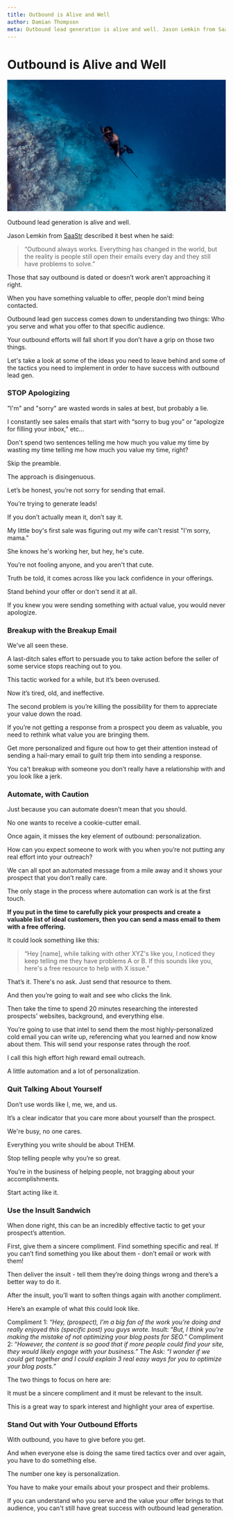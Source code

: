 ```yaml
---
title: Outbound is Alive and Well
author: Damian Thompson
meta: Outbound lead generation is alive and well. Jason Lemkin from Saastr described it best when he said “Outbound always works. Everything has changed b..."
---
```


# Outbound is Alive and Well

![featured image](./img/spearfishing.jpeg)

Outbound lead generation is alive and well.

Jason Lemkin from [SaaStr](http://saastr.com) described it best when he said:

> “Outbound always works. Everything has changed in the world, but the reality is people still open their emails every day and they still have problems to solve.”

Those that say outbound is dated or doesn’t work aren’t approaching it right.

When you have something valuable to offer, people don’t mind being contacted.

Outbound lead gen success comes down to understanding two things: Who you serve and what you offer to that specific audience.

Your outbound efforts will fall short If you don’t have a grip on those two things.

Let's take a look at some of the ideas you need to leave behind and some of the tactics you need to implement in order to have success with outbound lead gen.

### STOP Apologizing

"I'm" and "sorry" are wasted words in sales at best, but probably a lie.

I constantly see sales emails that start with “sorry to bug you” or “apologize for filling your inbox,” etc...

Don't spend two sentences telling me how much you value my time by wasting my time telling me how much you value my time, right?

Skip the preamble.

The approach is disingenuous.

Let’s be honest, you’re not sorry for sending that email.

You’re trying to generate leads!

If you don’t actually mean it, don’t say it.

My little boy's first sale was figuring out my wife can't resist "I'm sorry, mama."

She knows he's working her, but hey, he's cute.

You’re not fooling anyone, and you aren't that cute.

Truth be told, it comes across like you lack confidence in your offerings.

Stand behind your offer or don't send it at all.

If you knew you were sending something with actual value, you would never apologize.

### Breakup with the Breakup Email

We've all seen these.

A last-ditch sales effort to persuade you to take action before the seller of some service stops reaching out to you.

This tactic worked for a while, but it’s been overused.

Now it’s tired, old, and ineffective.

The second problem is you’re killing the possibility for them to appreciate your value down the road.

If you’re not getting a response from a prospect you deem as valuable, you need to rethink what value you are bringing them.

Get more personalized and figure out how to get their attention instead of sending a hail-mary email to guilt trip them into sending a response.

You ca't breakup with someone you don’t really have a relationship with and you look like a jerk.

### Automate, with Caution

Just because you can automate doesn’t mean that you should.

No one wants to receive a cookie-cutter email.

Once again, it misses the key element of outbound: personalization.

How can you expect someone to work with you when you’re not putting any real effort into your outreach?

We can all spot an automated message from a mile away and it shows your prospect that you don’t really care.

The only stage in the process where automation can work is at the first touch.

**If you put in the time to carefully pick your prospects and create a valuable list of ideal customers, then you can send a mass email to them with a free offering.**

It could look something like this:

> “Hey [name], while talking with other XYZ's like you, I noticed they keep telling me they have problems A or B. If this sounds like you, here's a free resource to help with X issue.”

That’s it. There's no ask. Just send that resource to them.

And then you’re going to wait and see who clicks the link.

Then take the time to spend 20 minutes researching the interested prospects' websites, background, and everything else.

You’re going to use that intel to send them the most highly-personalized cold email you can write up, referencing what you learned and now know about them. This will send your response rates through the roof.

I call this high effort high reward email outreach.

A little automation and a lot of personalization.

### Quit Talking About Yourself

Don’t use words like I, me, we, and us.

It’s a clear indicator that you care more about yourself than the prospect.

We're busy, no one cares.

Everything you write should be about THEM.

Stop telling people why you’re so great.

You’re in the business of helping people, not bragging about your accomplishments.

Start acting like it.

### Use the Insult Sandwich

When done right, this can be an incredibly effective tactic to get your prospect’s attention.

First, give them a sincere compliment. Find something specific and real. If you can’t find something you like about them - don’t email or work with them!

Then deliver the insult - tell them they’re doing things wrong and there’s a better way to do it.

After the insult, you’ll want to soften things again with another compliment.

Here’s an example of what this could look like.

Compliment 1: *“Hey, (prospect), I’m a big fan of the work you’re doing and really enjoyed this (specific post) you guys wrote.*
Insult: “*But, I think you're making the mistake of not optimizing your blog posts for SEO.”*
Compliment 2: “*However, the content is so good that if more people could find your site, they would likely engage with your business.”*
The Ask: *“I wonder if we could get together and I could explain 3 real easy ways for you to optimize your blog posts.”*

The two things to focus on here are:

It must be a sincere compliment and it must be relevant to the insult.

This is a great way to spark interest and highlight your area of expertise.

### Stand Out with Your Outbound Efforts

With outbound, you have to give before you get.

And when everyone else is doing the same tired tactics over and over again, you have to do something else.

The number one key is personalization.

You have to make your emails about your prospect and their problems.

If you can understand who you serve and the value your offer brings to that audience, you can't still have great success with outbound lead generation.